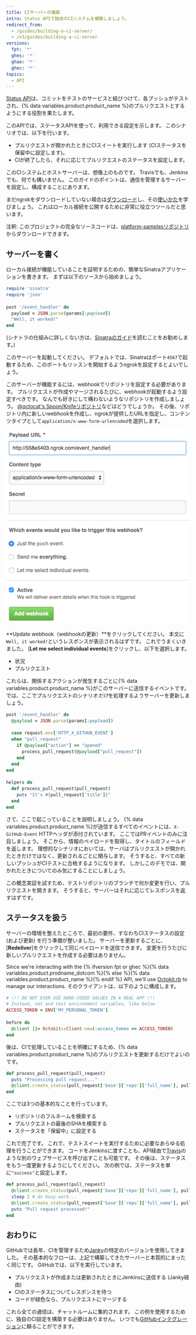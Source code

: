 ```yaml
---
title: CIサーバーの構築
intro: Status APIで独自のCIシステムを構築しましょう。
redirect_from:
  - /guides/building-a-ci-server/
  - /v3/guides/building-a-ci-server
versions:
  fpt: '*'
  ghes: '*'
  ghae: '*'
  ghec: '*'
topics:
  - API
---
```




[Status API][status API]は、コミットをテストのサービスと結びつけて、各プッシュがテストされ、{% data variables.product.product_name %}のプルリクエストとするようにする役割を果たします。

このAPIでは、ステータスAPIを使って、利用できる設定を示します。 このシナリオでは、以下を行います。

* プルリクエストが開かれたときにCIスイートを実行します (CIステータスを保留中に設定します)。
* CIが終了したら、それに応じてプルリクエストのステータスを設定します。

このCIシステムとホストサーバーは、想像上のものです。 Travisでも、Jenkinsでも、何でも構いません。 このガイドのポイントは、通信を管理するサーバーを設定し、構成することにあります。

まだngrokをダウンロードしていない場合は[ダウンロード][ngrok]し、その[使いかた][using ngrok]を学びましょう。 これはローカル接続を公開するために非常に役立つツールだと思います。

注釈: このプロジェクトの完全なソースコードは、[platform-samplesリポジトリ][platform samples]からダウンロードできます。

## サーバーを書く

ローカル接続が機能していることを証明するための、簡単なSinatraアプリケーションを書きます。 まずは以下のソースから始めましょう。

``` ruby
require 'sinatra'
require 'json'

post '/event_handler' do
  payload = JSON.parse(params[:payload])
  "Well, it worked!"
end
```

(シナトラの仕組みに詳しくない方は、[Sinatraのガイド][Sinatra]を読むことをお勧めします。)

このサーバーを起動してください。 デフォルトでは、Sinatraはポート`4567`で起動するため、このポートもリッスンを開始するようngrokを設定するとよいでしょう。

このサーバーが機能するには、webhookでリポジトリを設定する必要があります。 プルリクエストが作成やマージされるたびに、webhookが起動するよう設定すべきです。 なんでも好きにして構わないようなリポジトリを作成しましょう。 [@octocat's Spoon/Knifeリポジトリ](https://github.com/octocat/Spoon-Knife)などはどうでしょうか。 その後、リポジトリ内に新しいwebhookを作成し、ngrokが提供したURLを指定し、コンテンツタイプとして`application/x-www-form-urlencoded`を選択します。

![新しいngrok URL](/assets/images/webhook_sample_url.png)

**Update webhook（webhookの更新）**をクリックしてください。 本文に`Well, it worked!`というレスポンスが表示されるはずです。 これでうまくいきました。 [**Let me select individual events**]をクリックし、以下を選択します。

* 状況
* プルリクエスト

これらは、関係するアクションが発生するごとに{% data variables.product.product_name %}がこのサーバーに送信するイベントです。 では、ここでプルリクエストのシナリオ*だけ*を処理するようサーバーを更新しましょう。

``` ruby
post '/event_handler' do
  @payload = JSON.parse(params[:payload])

  case request.env['HTTP_X_GITHUB_EVENT']
  when "pull_request"
    if @payload["action"] == "opened"
      process_pull_request(@payload["pull_request"])
    end
  end
end

helpers do
  def process_pull_request(pull_request)
    puts "It's #{pull_request['title']}"
  end
end
```

さて、ここで起こっていることを説明しましょう。 {% data variables.product.product_name %}が送信するすべてのイベントには、`X-GitHub-Event` HTTPヘッダが添付されています。 ここではPRイベントのみに注目しましょう。 そこから、情報のペイロードを取得し、タイトルのフィールドを返します。 理想的なシナリオにおいては、サーバはプルリクエストが開かれたときだけではなく、更新されるごとに関与します。 そうすると、すべての新しいプッシュがCIテストに合格するようになります。 しかしこのデモでは、開かれたときについてのみ気にすることにしましょう。

この概念実証を試すため、テストリポジトリのブランチで何か変更を行い、プルリクエストを開きます。 そうすると、サーバーはそれに応じてレスポンスを返すはずです。

## ステータスを扱う

サーバーの環境を整えたところで、最初の要件、すなわちCIステータスの設定 (および更新) を行う準備が整いました。 サーバーを更新するごとに、[**Redeliver**]をクリックして同じペイロードを送信できます。 変更を行うたびに新しいプルリクエストを作成する必要はありません。

Since we're interacting with the {% ifversion fpt or ghec %}{% data variables.product.prodname_dotcom %}{% else %}{% data variables.product.product_name %}{% endif %} API, we'll use [Octokit.rb][octokit.rb] to manage our interactions. そのクライアントは、以下のように構成します。

``` ruby
# !!! DO NOT EVER USE HARD-CODED VALUES IN A REAL APP !!!
# Instead, set and test environment variables, like below
ACCESS_TOKEN = ENV['MY_PERSONAL_TOKEN']

before do
  @client ||= Octokit::Client.new(:access_token => ACCESS_TOKEN)
end
```

後は、CIで処理していることを明確にするため、{% data variables.product.product_name %}のプルリクエストを更新するだけでよいのです。

``` ruby
def process_pull_request(pull_request)
  puts "Processing pull request..."
  @client.create_status(pull_request['base']['repo']['full_name'], pull_request['head']['sha'], 'pending')
end
```

ここでは3つの基本的なことを行っています。

* リポジトリのフルネームを検索する
* プルリクエストの最後のSHAを検索する
* ステータスを「保留中」に設定する

これで完了です。 これで、テストスイートを実行するために必要なあらゆる処理を行うことができます。 コードをJenkinsに渡すことも、API経由で[Travis][travis api]のような別のウェブサービスを呼び出すことも可能です。 その後は、ステータスをもう一度更新するようにしてください。 次の例では、ステータスを単に`"success"`と設定します。

``` ruby
def process_pull_request(pull_request)
  @client.create_status(pull_request['base']['repo']['full_name'], pull_request['head']['sha'], 'pending')
  sleep 2 # do busy work...
  @client.create_status(pull_request['base']['repo']['full_name'], pull_request['head']['sha'], 'success')
  puts "Pull request processed!"
end
```

## おわりに

GitHubでは長年、CIを管理するため[Janky][janky]の特定のバージョンを使用してきました。 その基本的なフローは、上記で構築してきたサーバーと本質的にまったく同じです。 GitHubでは、以下を実行しています。

* プルリクエストが作成または更新されたときにJenkinsに送信する (Janky経由)
* CIのステータスについてレスポンスを待つ
* コードが緑色なら、プルリクエストにマージする

これら全ての通信は、チャットルームに集約されます。 この例を使用するために、独自のCI設定を構築する必要はありません。 いつでも[GitHubインテグレーション][integrations]に頼ることができます。

[status API]: /rest/reference/repos#statuses
[ngrok]: https://ngrok.com/
[using ngrok]: /webhooks/configuring/#using-ngrok
[platform samples]: https://github.com/github/platform-samples/tree/master/api/ruby/building-a-ci-server
[Sinatra]: http://www.sinatrarb.com/
[octokit.rb]: https://github.com/octokit/octokit.rb
[travis api]: https://api.travis-ci.org/docs/
[janky]: https://github.com/github/janky
[integrations]: https://github.com/integrations
